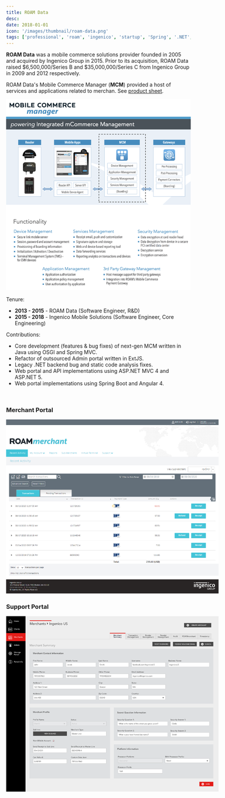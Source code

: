 ```yaml
---
title: ROAM Data
desc: 
date: 2018-01-01
icon: '/images/thumbnail/roam-data.png'
tags: ['professional', 'roam', 'ingenico', 'startup', 'Spring', '.NET', 'JS']
---
```

__ROAM Data__ was a mobile commerce solutions provider founded in 2005 and acquired by Ingenico Group in 2015. Prior to its acquisition, ROAM Data raised $6,500,000/Series B and $35,000,000/Series C from Ingenico Group in 2009 and 2012 respectively.

ROAM Data's Mobile Commerce Manager (__MCM__) provided a host of services and applications related to merchan. See <u>[product sheet](https://mobile-solutions.ingenico.com/wp-content/uploads/2013/06/ROAM_MCM_Product_Sheet.pdf)</u>.

<img src="/images/work/roam-data/mcm.png"  width= "600" alt="todo" style="margin: 0 auto">

Tenure:
- __2013 - 2015__ - ROAM Data (Software Engineer, R&D)<br />
- __2015 - 2018__ - Ingenico Mobile Solutions (Software Engineer, Core Engineering) <br />

Contributions:
- Core development (features & bug fixes) of next-gen MCM written in Java using OSGI and Spring MVC.
- Refactor of outsourced Admin portal written in ExtJS.
- Legacy .NET backend bug and static code analysis fixes.
- Web portal and API implementations using ASP.NET MVC 4 and ASP.NET 5.
- Web portal implementations using Spring Boot and Angular 4.

<br />

### Merchant Portal

<img src="/images/work/roam-data/roammerchant.png"  width= "800" alt="todo" style="max-width: 115%;margin: 0 auto">

<br />

### Support Portal

<img src="/images/work/roam-data/roamsupport.png"  width= "800" alt="todo" style="max-width: 115%;margin: 0 auto">


